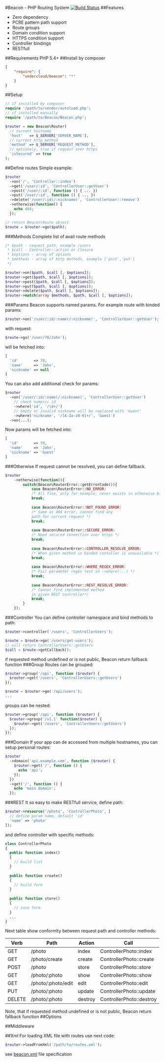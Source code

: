 #Beacon - PHP Routing System
[![Build Status](https://travis-ci.org/undercloud/beacon.svg?branch=master)](https://travis-ci.org/undercloud/beacon)
##Features
- Zero dependency
- PCRE pattern path support
- Route groups
- Domain condition support
- HTTPS condition support
- Controller bindings
- RESTfull

##Requirements
PHP 5.4+
##Install
by composer  
```JSON
{
    "require": {
        "undercloud/beacon": "*"
    }
}
```
##Setup
```PHP
// if installed by composer
require '/path/to/vendor/autoload.php';
// if installed manually
require '/path/to/Beacon/Beacon.php';

$router = new Beacon\Router(
  // current hostname
  'host'   => $_SERVER['SERVER_NAME'],
  // current http method
  'method' => $_SERVER['REQUEST_METHOD'],
  // optionaly, true if request over https
  'isSecured' => true
);
```
##Define routes
Simple example:
```PHP
$router
  ->on('/', 'Controller::index')
  ->get('/user/:id', 'ControllerUser::getUser')
  ->post('/user/:id', function () { ... })
  ->put('/user/:id', function () { ... })
  ->delete('/user/:id(/:nickname)', 'ControllerUser::remove')
  ->otherwise(function() {
    echo 404;
  });

// return Beacon\Route object
$route = $router->go($path);
```
###Methods
Complete list of avail route methods
```PHP
/* $path - request path, example /users 
 * $call - Controller::action or Closure
 * $options - array of options
 * $methods - array of http methods, example ['post','put']
 */

$router->on($path, $call [, $options]);
$router->get($path, $call [, $options]);
$router->post($path, $call [, $options]);
$router->put($path, $call [, $options]);
$router->delete($path, $call [, $options]);
$router->match(array $methods, $path, $call [, $options]);
```
###Params
Beacon supports named params.
For example route with binded params:
```PHP
$router->on('/user/:id/:name(/:nickname)', 'ControllerUser::getUser');
```
with request:
```PHP
$route->go('/user/78/John');
```
will be fetched into:
```PHP
[
  'id'       => 78,
  'name'     => 'John',
  'nickname' => null
]
```
You can also add additional check for params:
```PHP
$router
  ->on('/user/:id/:name(/:nickname)', 'ControllerUser::getUser')
    // check numeric id
    ->where('id', '/\d+/')
    // empty or invalid nickname will be replaced with 'Guest'
    ->where('nickname', '/[A-Za-z0-9]+/', 'Guest')
  ->on(...);
```
Now params will be fetched into:
```PHP
[
  'id'       => 78,
  'name'     => 'John',
  'nickname' => 'Guest'
]
```
###Otherwise
If request cannot be resolved, you can define fallback.
```PHP
$router
	->otherwise(function(){
		switch(Beacon\RouterError::getErrorCode()){
			case Beacon\RouterError::NO_ERROR:
			/* All fine, only for example, never exists in otherwise block */
			break;
			
			case Beacon\RouterError::NOT_FOUND_ERROR:
  			/* Same as 404 error, cannot find any
  			path for current request */
  			break;
  	
			case Beacon\RouterError::SECURE_ERROR:
			/* Need secured connection over https */
			break;
	
			case Beacon\RouterError::CONTROLLER_RESOLVE_ERROR:
			/* When given method in binded contoller is unavailable */
			break;
	
			case Beacon\RouterError::WHERE_REGEX_ERROR:
			/* Fail parameter regex test in ->where(...) */
			break;
	
			case Beacon\RouterError::REST_RESOLVE_ERROR:
			/* Cannot find implemented method 
			in given REST controller*/
			break;
      	}
	});
```
###Controller
You can define controller namespace and bind methods to path:
```PHP
$router->controller('/users', 'ControllerUsers');

$route = $route->go('/users/get-users');
// will return ControllerUsers::getUsers
$call = $route->getCallback();
```
if requested method undefined or is not public, Beacon return fallback function 
###Group
Routes can be grouped:
```PHP
$router->group('/api', function ($router) {
  $router->get('/users', 'ControllerUsers::getUsers')
});

$route = $router->go('/api/users');
...
```
groups can be nested:
```PHP
$router->group('/api', function ($router) {
  $router->group('/v1.1' function($router) {
    $router->get('/users', 'ControllerUsers::getUsers')
  });
});
```
###Domain
If your app can de accessed from  multiple hostnames, you can setup personal routes:
```PHP
$router
  ->domain('api.example.com', function ($router) {
    $router->get('/', function () {
      echo 'api';
    });
  })
  ->get('/', function () {
    echo 'main domain';
  });
```

###REST
It so easy to make RESTfull service, define path: 
```PHP
$router->resource('/photo', 'ControllerPhoto', [
  // define param name, default 'id'
  'name' => 'photo'
]);
```
and define controller with specific methods:
```PHP
class ControllerPhoto
{
  public function index()
  {
    // build list
  }
  
  public function create()
  {
    // build form
  }
  
  public function store()
  {
    // save form
  }
  ...
}
```
Next table show conformity between request path and controller methods:

|Verb	|Path					|Action |Call
|-------|-----------------------|-------|-------------------------
|GET	|/photo					|index  |ControllerPhoto::index
|GET	|/photo/create			|create	|ControllerPhoto::create
|POST	|/photo					|store	|ControllerPhoto::store
|GET	|/photo/:photo			|show	|ControllerPhoto::show
|GET	|/photo/:photo/edit	|edit	|ControllerPhoto::edit
|PUT	|/photo/:photo			|update	|ControllerPhoto::update
|DELETE	|/photo/:photo			|destroy|ControllerPhoto::destroy
Note, that if requested method undefined or is not public, Beacon return fallback function
##Options

##Middleware

##Xml
For loading XML file with routes use next code:
```PHP
$router->loadFromXml('/path/to/routes.xml');
```
see [beacon.xml](https://github.com/undercloud/beacon/blob/master/beacon.xml) file specification
